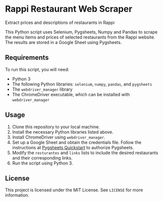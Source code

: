 # Rappi Restaurant Web Scraper

Extract prices and descriptions of restaurants in Rappi

This Python script uses Selenium, Pygsheets, Numpy and Pandas to scrape the menu items and prices of selected restaurants from the Rappi website. The results are stored in a Google Sheet using Pygsheets.

## Requirements

To run this script, you will need:

- Python 3
- The following Python libraries: `selenium`, `numpy`, `pandas`, and `pygsheets`
- The `webdriver_manager` library
- The ChromeDriver executable, which can be installed with `webdriver_manager`

## Usage

1. Clone this repository to your local machine.
2. Install the necessary Python libraries listed above.
3. Install ChromeDriver using `webdriver_manager`.
4. Set up a Google Sheet and obtain the credentials file. Follow the instructions at [Pygsheets Quickstart](https://pygsheets.readthedocs.io/en/stable/authorizing.html) to authorize Pygsheets.
5. Modify the `resturantes` and `links` lists to include the desired restaurants and their corresponding links.
6. Run the script using Python 3.

## License

This project is licensed under the MIT License. See `LICENSE` for more information.
